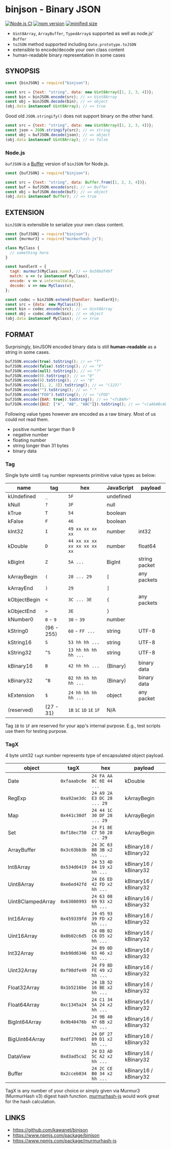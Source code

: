 # binjson - Binary JSON

[![Node.js CI](https://github.com/kawanet/binjson/workflows/Node.js%20CI/badge.svg?branch=main)](https://github.com/kawanet/binjson/actions/)
[![npm version](https://img.shields.io/npm/v/binjson)](https://www.npmjs.com/package/binjson)
[![minified size](https://img.shields.io/bundlephobia/min/binjson)](https://cdn.jsdelivr.net/npm/binjson/dist/binjson.min.js)

- `Uint8Array`, `ArrayBuffer`, `TypedArray`s supported as well as node.js' `Buffer`
- `toJSON` method supported including `Date.prototype.toJSON`
- extensible to encode/decode your own class content
- human-readable binary representation in some cases

## SYNOPSIS

```js
const {binJSON} = require("binjson");

const src = {text: "string", data: new Uint8Array([1, 2, 3, 4])};
const bin = binJSON.encode(src); // => Uint8Array
const obj = binJSON.decode(bin); // => object
(obj.data instanceof Uint8Array); // => true
```

Good old `JSON.stringify()` does not support binary on the other hand.

```js
const src = {text: "string", data: new Uint8Array([1, 2, 3, 4])};
const json = JSON.stringify(src); // => string
const obj = bufJSON.decode(json); // => object
(obj.data instanceof Uint8Array); // => false
```

### Node.js

`bufJSON` is a [Buffer](https://nodejs.org/api/buffer.html) version of `binJSON` for Node.js.

```js
const {bufJSON} = require("binjson");

const src = {text: "string", data: Buffer.from([1, 2, 3, 4])};
const buf = bufJSON.encode(src); // => Buffer
const obj = bufJSON.decode(buf); // => object
(obj.data instanceof Buffer); // => true
```

## EXTENSION

`binJSON` is extensible to serialize your own class content.

```js
const {bufJSON} = require("binjson");
const {murmur3} = require("murmurhash-js");

class MyClass {
  // something here
}

const handlerX = {
  tagX: murmur3(MyClass.name), // => 0x50bdf49f
  match: v => (v instanceof MyClass),
  encode: v => v.internalValue,
  decode: v => new MyClass(v),
};

const codec = binJSON.extend({handler: handlerX});
const src = {data: new MyClass()};
const bin = codec.encode(src); // => Uint8Array
const obj = codec.decode(bin); // => object
(obj.data instanceof MyClass); // => true
```

## FORMAT

Surprisingly, binJSON encoded binary data is still **human-readable** as a string in some cases.

```js
bufJSON.encode(true).toString(); // => "T"
bufJSON.encode(false).toString(); // => "F"
bufJSON.encode(null).toString(); // => "?"
bufJSON.encode(0).toString(); // => "0"
bufJSON.encode(9).toString(); // => "9"
bufJSON.encode([1, 2, 3]).toString(); // => "(123)"
bufJSON.encode("").toString(); // => "`"
bufJSON.encode("FOO").toString(); // => "cFOO"
bufJSON.encode({BAR: true}).toString(); // => "<TcBAR>"
bufJSON.encode({BUZ: ["A", "AB", "ABC"]}).toString(); // => "<(aAbABcABC)cBUZ>"
```

Following value types however are encoded as a raw binary. Most of us could not read them.

- positive number larger than 9
- negative number
- floating number
- string longer than 31 bytes
- binary data

### Tag

Single byte uint8 `tag` number represents primitive value types as below:

| name | tag | hex | JavaScript | payload |
|----|----|----|----|----|
| kUndefined | `_` | `5F` | undefined ||
| kNull | `?` | `3F` | null ||
| kTrue | `T` | `54` | boolean ||
| kFalse | `F` | `46` | boolean ||
| kInt32 | `I` | `49 xx xx xx xx` | number | int32 |
| kDouble | `D` | `44 xx xx xx xx xx xx xx xx` | number | float64 |
| kBigInt | `Z` | `5A ...` | BigInt | string packet |
| kArrayBegin | `(` | `28 ... 29` | `[` | any packets |
| kArrayEnd | `)` | `29` | `]` ||
| kObjectBegin | `<` | `3C ... 3E` | `{` | any packets |
| kObjectEnd | `>` | `3E` | `}` ||
| kNumber0 | `0` - `9` | `30` - `39` | number ||
| kString0 | (96 - 255) | `60` - `FF ...` | string | UTF-8 |
| kString16 | `S` | `53 hh hh ...` | string | UTF-8 |
| kString32 | `^S` | `13 hh hh hh hh ...` | string | UTF-8 |
| kBinary16 | `B` | `42 hh hh ...` | (Binary) | binary data |
| kBinary32 | `^B` | `02 hh hh hh hh ...` | (Binary) | binary data |
| kExtension | `$` | `24 hh hh hh hh ...` | object | any packet |
| (reserved) | (27 - 31) | `1B` `1C` `1D` `1E` `1F` | N/A ||

Tag `1B` to `1F` are reserved for your app's internal purpose.
E.g., test scripts use them for testing purpose.

### TagX

4 byte uint32 `tagX` number represents type of encapsulated object payload.

| object | tagX | hex | payload |
|----|----|----|----|
| Date | `0xfaaabc6e` | `24 FA AA BC 6E 44 ...` | kDouble |
| RegExp | `0xa92ae3dc` | `24 A9 2A E3 DC 28 ... 29` | kArrayBegin |
| Map | `0x441c30df` | `24 44 1C 30 DF 28 ... 29` | kArrayBegin |
| Set | `0xf18ec750` | `24 F1 8E C7 50 28 ... 29` | kArrayBegin |
| ArrayBuffer | `0x3c63bb3b` | `24 3C 63 BB 3B x2 hh ...` | kBinary16 / kBinary32 |
| Int8Array | `0x534d6419` | `24 53 4D 64 19 x2 hh ...` | kBinary16 / kBinary32 |
| Uint8Array | `0xe6ed42fd` | `24 E6 ED 42 FD x2 hh ...` | kBinary16 / kBinary32 |
| Uint8ClampedArray | `0x63086993` | `24 63 08 69 93 x2 hh ...` | kBinary16 / kBinary32 |
| Int16Array | `0x459339fd` | `24 45 93 39 FD x2 hh ...` | kBinary16 / kBinary32 |
| Uint16Array | `0x0b02c6d5` | `24 0B 02 C6 D5 x2 hh ...` | kBinary16 / kBinary32 |
| Int32Array | `0xb90d6346` | `24 B9 0D 63 46 x2 hh ...` | kBinary16 / kBinary32 |
| Uint32Array | `0xf98dfe49` | `24 F9 8D FE 49 x2 hh ...` | kBinary16 / kBinary32 |
| Float32Array | `0x1b5216be` | `24 1B 52 16 BE x2 hh ...` | kBinary16 / kBinary32 |
| Float64Array | `0xc1345a24` | `24 C1 34 5A 24 x2 hh ...` | kBinary16 / kBinary32 |
| BigInt64Array | `0x9b40476b` | `24 9B 40 47 6B x2 hh ...` | kBinary16 / kBinary32 |
| BigUint64Array | `0xdf2709d1` | `24 DF 27 09 D1 x2 hh ...` | kBinary16 / kBinary32 |
| DataView | `0xd3ad5ca2` | `24 D3 AD 5C A2 x2 hh ...` | kBinary16 / kBinary32 |
| Buffer | `0x2cceb034` | `24 2C CE B0 34 x2 hh ...` | kBinary16 / kBinary32 |

TagX is any number of your choice or simply given via Murmur3 (MurmurHash v3) digest hash function.
[murmurhash-js](https://www.npmjs.com/package/murmurhash-js) would work great for the hash calculation.

## LINKS

- https://github.com/kawanet/binjson
- https://www.npmjs.com/package/binjson
- https://www.npmjs.com/package/murmurhash-js
